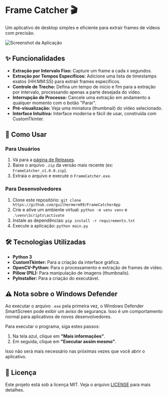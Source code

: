 # Frame Catcher 🎬

Um aplicativo de desktop simples e eficiente para extrair frames de vídeos com precisão.

![Screenshot da Aplicação](https://drive.google.com/file/d/1yfbejOZK1rVkQIwvJpr06fgWY0FUaEEn/view?usp=sharing) 
## ✨ Funcionalidades

* **Extração por Intervalo Fixo:** Capture um frame a cada `X` segundos.
* **Extração por Tempos Específicos:** Adicione uma lista de timestamps exatos (HH:MM:SS) para extrair frames específicos.
* **Controle de Trecho:** Defina um tempo de início e fim para a extração por intervalo, processando apenas a parte desejada do vídeo.
* **Interrupção de Processo:** Cancele uma extração em andamento a qualquer momento com o botão "Parar".
* **Pré-visualização:** Veja uma miniatura (thumbnail) do vídeo selecionado.
* **Interface Intuitiva:** Interface moderna e fácil de usar, construída com CustomTkinter.

## 🚀 Como Usar

### Para Usuários
1.  Vá para a [página de Releases](https://github.com/guilhermerm99/FrameCatcherApp).
2.  Baixe o arquivo `.zip` da versão mais recente (ex: `FrameCatcher_v1.0.0.zip`).
3.  Extraia o arquivo e execute o `FrameCatcher.exe`.

### Para Desenvolvedores
1.  Clone este repositório: `git clone https://github.com/guilhermerm99/FrameCatcherApp`
2.  Crie e ative um ambiente virtual: `python -m venv venv` e `.\venv\Scripts\activate`
3.  Instale as dependências: `pip install -r requirements.txt`
4.  Execute a aplicação: `python main.py`

## 🛠️ Tecnologias Utilizadas

* **Python 3**
* **CustomTkinter:** Para a criação da interface gráfica.
* **OpenCV-Python:** Para o processamento e extração de frames de vídeo.
* **Pillow (PIL):** Para manipulação de imagens (thumbnails).
* **PyInstaller:** Para a criação do executável.

## ⚠️ Nota sobre o Windows Defender

Ao executar o arquivo `.exe` pela primeira vez, o Windows Defender SmartScreen pode exibir um aviso de segurança. Isso é um comportamento normal para aplicativos de novos desenvolvedores.

Para executar o programa, siga estes passos:
1. Na tela azul, clique em **"Mais informações"**.
2. Em seguida, clique em **"Executar assim mesmo"**.

Isso não será mais necessário nas próximas vezes que você abrir o aplicativo.

## 📄 Licença

Este projeto está sob a licença MIT. Veja o arquivo [LICENSE](LICENSE) para mais detalhes.